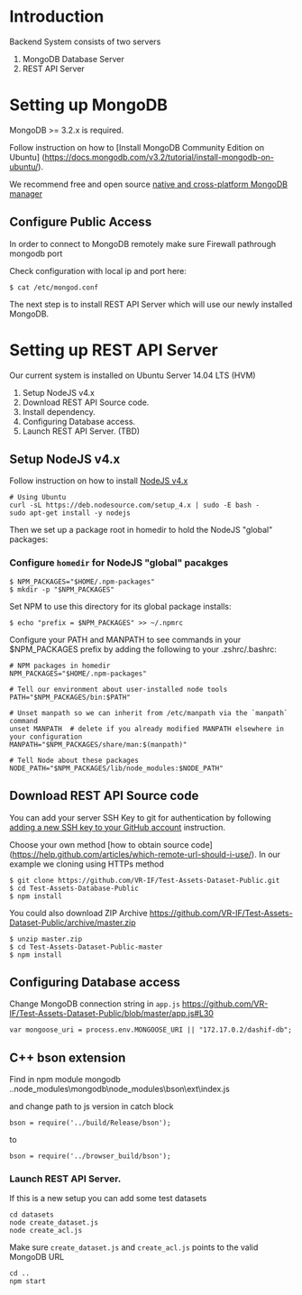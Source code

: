 # Introduction

Backend System consists of two servers

1. MongoDB Database Server 
2. REST API Server  

# Setting up MongoDB  

MongoDB >= 3.2.x is required.

Follow instruction on how to [Install MongoDB Community Edition on Ubuntu] (https://docs.mongodb.com/v3.2/tutorial/install-mongodb-on-ubuntu/).  

We recommend free and open source [native and cross-platform MongoDB manager](https://robomongo.org/)

## Configure Public Access

In order to connect to MongoDB remotely make sure Firewall pathrough mongodb port 

Check configuration with local ip and port here:

`$ cat /etc/mongod.conf` 

The next step is to install REST API Server which will use our newly installed MongoDB.

# Setting up REST API Server

Our current system is installed on Ubuntu Server 14.04 LTS (HVM)

1. Setup NodeJS v4.x
2. Download REST API Source code.
3. Install dependency. 
4. Configuring Database access.
5. Launch REST API Server. (TBD)

## Setup NodeJS v4.x

Follow instruction on how to install [NodeJS v4.x](https://github.com/nodesource/distributions#deb)

    # Using Ubuntu
    curl -sL https://deb.nodesource.com/setup_4.x | sudo -E bash -  
    sudo apt-get install -y nodejs  

Then we set up a package root in homedir to hold the NodeJS "global" packages:

### Configure `homedir` for NodeJS "global" pacakges

    $ NPM_PACKAGES="$HOME/.npm-packages"
    $ mkdir -p "$NPM_PACKAGES"

Set NPM to use this directory for its global package installs:

    $ echo "prefix = $NPM_PACKAGES" >> ~/.npmrc

Configure your PATH and MANPATH to see commands in your $NPM_PACKAGES prefix by adding the following to your .zshrc/.bashrc:

    # NPM packages in homedir
    NPM_PACKAGES="$HOME/.npm-packages"

    # Tell our environment about user-installed node tools
    PATH="$NPM_PACKAGES/bin:$PATH"
    
    # Unset manpath so we can inherit from /etc/manpath via the `manpath` command
    unset MANPATH  # delete if you already modified MANPATH elsewhere in your configuration
    MANPATH="$NPM_PACKAGES/share/man:$(manpath)"

    # Tell Node about these packages
    NODE_PATH="$NPM_PACKAGES/lib/node_modules:$NODE_PATH"

## Download REST API Source code

You can add your server SSH Key to git for authentication by following [adding a new SSH key to your GitHub account](https://help.github.com/articles/adding-a-new-ssh-key-to-your-github-account/) instruction.

Choose your own method [how to obtain source code] (https://help.github.com/articles/which-remote-url-should-i-use/). In our example we cloning using HTTPs method

    $ git clone https://github.com/VR-IF/Test-Assets-Dataset-Public.git
    $ cd Test-Assets-Database-Public
    $ npm install

You could also download ZIP Archive https://github.com/VR-IF/Test-Assets-Dataset-Public/archive/master.zip 

    $ unzip master.zip
    $ cd Test-Assets-Dataset-Public-master
    $ npm install

## Configuring Database access

Change MongoDB connection string in `app.js` https://github.com/VR-IF/Test-Assets-Dataset-Public/blob/master/app.js#L30

    var mongoose_uri = process.env.MONGOOSE_URI || "172.17.0.2/dashif-db";

## C++ bson extension

Find in npm module mongodb ..node_modules\mongodb\node_modules\bson\ext\index.js

and change path to js version in catch block

    bson = require('../build/Release/bson');
to   
    
    bson = require('../browser_build/bson');

### Launch REST API Server.

If this is a new setup you can add some test datasets 

    cd datasets
    node create_dataset.js
    node create_acl.js
    
Make sure `create_dataset.js` and `create_acl.js` points to the valid MongoDB URL

    cd ..
    npm start
